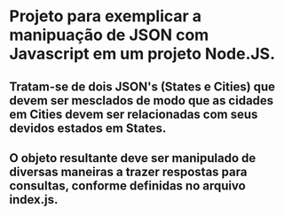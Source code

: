 # Projeto para exemplicar a manipuação de JSON com Javascript em um projeto Node.JS.

## Tratam-se de dois JSON's (States e Cities) que devem ser mesclados de modo que as cidades em Cities devem ser relacionadas com seus devidos estados em States. 

## O objeto resultante deve ser manipulado de diversas maneiras a trazer respostas para consultas, conforme definidas no arquivo index.js.

